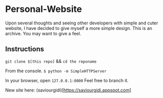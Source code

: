 # Personal-Website

Upon several thoughts and seeing other developers with simple and cuter website, 
I have decided to give myself a more simple design.
This is an archive. You may want to give a feel. 

## Instructions
`git clone $[this repo]` && `cd the reponame`

From the console.
`$ python -m SimpleHTTPServer`

In your browser, open `127.0.0.1:8000`
Feel free to branch it.

New site here: (saviourgidi)[https://saviourgidi.appspot.com]
